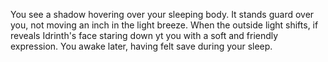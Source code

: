 You see a shadow hovering over your sleeping body. It stands guard over you, not moving an inch in the light breeze. When the outside light shifts, if reveals Idrinth's face staring down yt you with a soft and friendly expression. You awake later, having felt save during your sleep.

